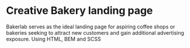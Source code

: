 # Creative Bakery landing page
Bakerlab serves as the ideal landing page for aspiring coffee shops or bakeries seeking to attract new customers and gain additional advertising exposure.
Using HTML, BEM and SCSS
